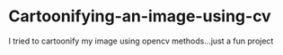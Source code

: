 # Cartoonifying-an-image-using-cv
I tried to cartoonify my image using opencv methods...just a fun project
